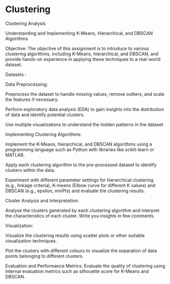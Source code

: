 # Clustering
Clustering Analysis 

Understanding and Implementing K-Means, Hierarchical, and DBSCAN Algorithms


Objective:
The objective of this assignment is to introduce to various clustering algorithms, including K-Means, hierarchical, and DBSCAN, and provide hands-on experience in applying these techniques to a real-world dataset.

Datasets :

Data Preprocessing:

Preprocess the dataset to handle missing values, remove outliers, and scale the features if necessary.

Perform exploratory data analysis (EDA) to gain insights into the distribution of data and identify potential clusters.

Use multiple visualizations to understand the hidden patterns in the dataset

Implementing Clustering Algorithms:

Implement the K-Means, hierarchical, and DBSCAN algorithms using a programming language such as Python with libraries like scikit-learn or MATLAB.

Apply each clustering algorithm to the pre-processed dataset to identify clusters within the data.

Experiment with different parameter settings for hierarchical clustering (e.g., linkage criteria), K-means (Elbow curve for different K values) and DBSCAN (e.g., epsilon, minPts) and evaluate the clustering results.

Cluster Analysis and Interpretation:

Analyse the clusters generated by each clustering algorithm and interpret the characteristics of each cluster. Write you insights in few comments.

Visualization:

Visualize the clustering results using scatter plots or other suitable visualization techniques.

Plot the clusters with different colours to visualize the separation of data points belonging to different clusters.

Evaluation and Performance Metrics:
Evaluate the quality of clustering using internal evaluation metrics such as silhouette score for K-Means and DBSCAN.
